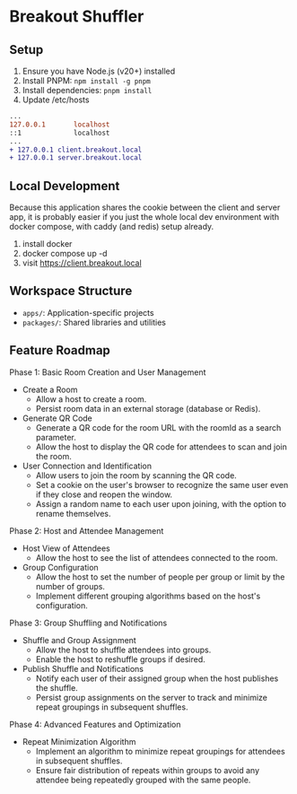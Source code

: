 # Breakout Shuffler

## Setup

1. Ensure you have Node.js (v20+) installed
2. Install PNPM: `npm install -g pnpm`
3. Install dependencies: `pnpm install`
4. Update /etc/hosts

```diff
...
127.0.0.1       localhost
::1             localhost
...
+ 127.0.0.1 client.breakout.local
+ 127.0.0.1 server.breakout.local
```

## Local Development

Because this application shares the cookie between the client and server app, it is probably easier if you just the whole local dev environment with docker compose, with caddy (and redis) setup already.

1. install docker
2. docker compose up -d
3. visit https://client.breakout.local

## Workspace Structure

- `apps/`: Application-specific projects
- `packages/`: Shared libraries and utilities

## Feature Roadmap

Phase 1: Basic Room Creation and User Management

* Create a Room
    * Allow a host to create a room.
    * Persist room data in an external storage (database or Redis).
* Generate QR Code
    * Generate a QR code for the room URL with the roomId as a search parameter.
    * Allow the host to display the QR code for attendees to scan and join the room.
* User Connection and Identification
    * Allow users to join the room by scanning the QR code.
    * Set a cookie on the user's browser to recognize the same user even if they close and reopen the window.
    * Assign a random name to each user upon joining, with the option to rename themselves.

Phase 2: Host and Attendee Management

* Host View of Attendees
    * Allow the host to see the list of attendees connected to the room.
* Group Configuration
    * Allow the host to set the number of people per group or limit by the number of groups.
    * Implement different grouping algorithms based on the host's configuration.

Phase 3: Group Shuffling and Notifications

* Shuffle and Group Assignment
    * Allow the host to shuffle attendees into groups.
    * Enable the host to reshuffle groups if desired.
* Publish Shuffle and Notifications
    * Notify each user of their assigned group when the host publishes the shuffle.
    * Persist group assignments on the server to track and minimize repeat groupings in subsequent shuffles.

Phase 4: Advanced Features and Optimization

* Repeat Minimization Algorithm
    * Implement an algorithm to minimize repeat groupings for attendees in subsequent shuffles.
    * Ensure fair distribution of repeats within groups to avoid any attendee being repeatedly grouped with the same people.
